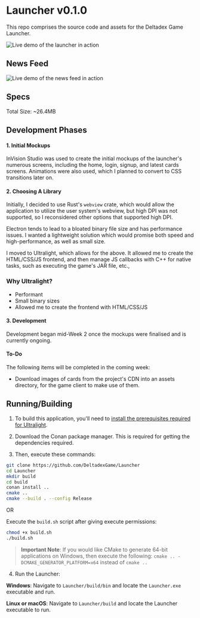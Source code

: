 # Launcher v0.1.0
This repo comprises the source code and assets for the Deltadex Game Launcher.

![Live demo of the launcher in action](https://i.imgur.com/aigy3JJ.gif)

## News Feed

![Live demo of the news feed in action](https://i.imgur.com/lX812lH.gif)

## Specs
Total Size: ~26.4MB 

## Development Phases 

#### 1. Initial Mockups
InVision Studio was used to create the initial mockups of the launcher's numerous screens, including the home, login, signup, 
and latest cards screens. Animations were also used, which I planned to convert to CSS transitions later on. 

#### 2. Choosing A Library 
Initially, I decided to use Rust's `webview` crate, which would allow the application to utilize the user system's webview, 
but high DPI was not supported, so I reconsidered other options that supported high DPI.

Electron tends to lead to a bloated binary file size and has performance issues. I wanted a lightweight solution which would promise both speed and high-performance, as well as small size. 

I moved to Ultralight, which allows for the above. It allowed me to create the HTML/CSS/JS frontend, and then manage JS callbacks 
with C++ for native tasks, such as executing the game's JAR file, etc., 

### Why Ultralight?
- Performant
- Small binary sizes 
- Allowed me to create the frontend with HTML/CSS/JS

#### 3. Development 
Development began mid-Week 2 once the mockups were finalised and is currently ongoing. 

#### To-Do
The following items will be completed in the coming week:
- Download images of cards from the project's CDN into an assets directory, for the game client to make use of them.

## Running/Building

1. To build this application, you'll need to [install the prerequisites required for Ultralight](https://docs.ultralig.ht/docs/installing-prerequisites).

2. Download the Conan package manager. This is required for getting the dependencies required.

3. Then, execute these commands:

```bash 
git clone https://github.com/DeltadexGame/Launcher
cd Launcher
mkdir build
cd build
conan install ..
cmake ..
cmake --build . --config Release
```

OR 

Execute the `build.sh` script after giving execute permissions:

```bash
chmod +x build.sh
./build.sh
```

> **Important Note**: If you would like CMake to generate 64-bit applications on Windows, then execute the following: `cmake .. -DCMAKE_GENERATOR_PLATFORM=x64` instead of `cmake ..`

4. Run the Launcher:

**Windows**: Navigate to `Launcher/build/bin` and locate the `Launcher.exe` executable and run.

**Linux or macOS**: Navigate to `Launcher/build` and locate the Launcher executable to run. 